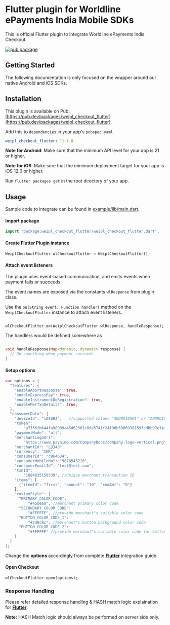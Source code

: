 # Flutter plugin for Worldline ePayments India Mobile SDKs

This is official Flutter plugin to integrate Worldline ePayments India Checkout.

[![pub package](https://img.shields.io/pub/v/weipl_checkout_flutter.svg)](https://pub.dartlang.org/packages/weipl_checkout_flutter)

## Getting Started

The following documentation is only focused on the wrapper around our native Android and iOS SDKs. 

## Installation

This plugin is available on Pub: [https://pub.dev/packages/weipl_checkout_flutter](https://pub.dev/packages/weipl_checkout_flutter)

Add this to `dependencies` in your app's `pubspec.yaml`

```yaml
weipl_checkout_flutter: ^1.1.0
```

**Note for Android**: Make sure that the minimum API level for your app is 21 or higher.

**Note for iOS**: Make sure that the minimum deployment target for your app is iOS 12.0 or higher.

Run `flutter packages get` in the root directory of your app.

## Usage

Sample code to integrate can be found in [example/lib/main.dart](example/lib/main.dart).

#### Import package

```dart
import 'package:weipl_checkout_flutter/weipl_checkout_flutter.dart';
```

#### Create Flutter Plugin instance

```dart
WeiplCheckoutFlutter wlCheckoutFlutter = WeiplCheckoutFlutter();
```

#### Attach event listeners

The plugin uses event-based communication, and emits events when payment fails or succeeds.

The event names are exposed via the constants `wlResponse` from plugin class.

Use the `on(String event, Function handler)` method on the `WeiplCheckoutFlutter` instance to attach event listeners.

```dart

wlCheckoutFlutter.on(WeiplCheckoutFlutter.wlResponse, handleResponse);
```

The handlers would be defined somewhere as

```dart

void handleResponse(Map<dynamic, dynamic> response) {
  // Do something when payment succeeds
}

```

#### Setup options

```dart
var options = {
  "features": {
    "enableAbortResponse": true,
    "enableExpressPay": true,
    "enableInstrumentDeRegistration": true,
    "enableMerTxnDetails": true,
  },
  "consumerData": {
    "deviceId": "iOSSH2",   //supported values "ANDROIDSH1" or "ANDROIDSH2" for Android, supported values "iOSSH1" or "iOSSH2" for iOS and supported values
    "token":
        "a7356fb644fa98999a45d62361c80a574ff24f96b59669381593edbb97ef4feb0ea427d19e79b8d4ef5d82d38bb0eae890615b5054c702695deef11ec771b751",
    "paymentMode": "all",
    "merchantLogoUrl":
        "https://www.paynimo.com/CompanyDocs/company-logo-vertical.png", //provided merchant logo will be displayed
    "merchantId": "L3348",
    "currency": "INR",
    "consumerId": "c964634",
    "consumerMobileNo": "9876543210",
    "consumerEmailId": "test@test.com",
    "txnId":
        "1684835158539", //Unique merchant transaction ID
    "items": [
      {"itemId": "first", "amount": "10", "comAmt": "0"}
    ],
    "customStyle": {
      "PRIMARY_COLOR_CODE":
          "#45beaa", //merchant primary color code
      "SECONDARY_COLOR_CODE":
          "#FFFFFF", //provide merchant"s suitable color code
      "BUTTON_COLOR_CODE_1":
          "#2d8c8c", //merchant"s button background color code
      "BUTTON_COLOR_CODE_2":
          "#FFFFFF" //provide merchant"s suitable color code for button text
    }
  }
};
```
Change the **options** accordingly from complete **[Flutter](https://www.paynimo.com/paynimocheckout/docs/?device=flutter&nav=params#online)** integration guide.


#### Open Checkout

```dart
wlCheckoutFlutter.open(options);
```

### Response Handling

Please refer detailed response handling & HASH match logic explaination for **[Flutter](https://www.paynimo.com/paynimocheckout/docs/?device=flutter&nav=response#online)**.

**Note:** HASH Match logic should always be performed on server side only.